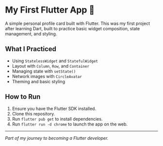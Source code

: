 # My First Flutter App 👋

A simple personal profile card built with Flutter. This was my first project after learning Dart, built to practice basic widget composition, state management, and styling.

## What I Practiced
- Using `StatelessWidget` and `StatefulWidget`
- Layout with `Column`, `Row`, and `Container`
- Managing state with `setState()`
- Network images with `CircleAvatar`
- Theming and basic styling

## How to Run
1. Ensure you have the Flutter SDK installed.
2. Clone this repository.
3. Run `flutter pub get` to install dependencies.
4. Run `flutter run -d chrome` to launch the app on the web.

---
*Part of my journey to becoming a Flutter developer.*
